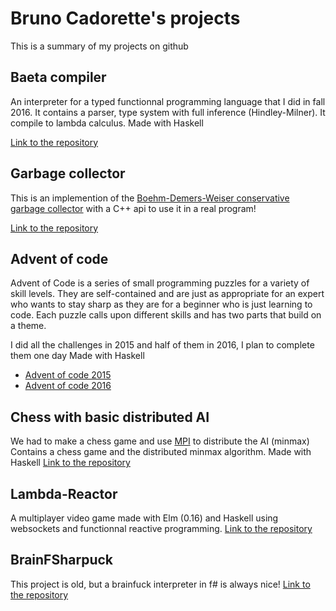 # Bruno Cadorette's projects
This is a summary of my projects on github

## Baeta compiler
An interpreter for a typed functionnal programming language that I did in fall 2016. It contains a parser, type system with full inference (Hindley-Milner). It compile to lambda calculus. Made with Haskell

[Link to the repository](https://github.com/bruno-cadorette/Baeta-Compiler)

## Garbage collector
This is an implemention of the [Boehm-Demers-Weiser conservative garbage collector](https://en.wikipedia.org/wiki/Boehm_garbage_collector) with a C++ api to use it in a real program!

[Link to the repository](https://github.com/bruno-cadorette/RealTimeGarbageCollector)

## Advent of code
Advent of Code is a series of small programming puzzles for a variety of skill levels. They are self-contained and are just as appropriate for an expert who wants to stay sharp as they are for a beginner who is just learning to code. Each puzzle calls upon different skills and has two parts that build on a theme.

I did all the challenges in 2015 and half of them in 2016, I plan to complete them one day
Made with Haskell
* [Advent of code 2015](https://github.com/bruno-cadorette/AdventOfCode2015)
* [Advent of code 2016](https://github.com/bruno-cadorette/AdventOfCode2016)

## Chess with basic distributed AI
We had to make a chess game and use [MPI](https://fr.wikipedia.org/wiki/Message_Passing_Interface) to distribute the AI (minmax)
Contains a chess game and the distributed minmax algorithm.
Made with Haskell
[Link to the repository](https://github.com/bruno-cadorette/IFT630-TP3)

## Lambda-Reactor
A multiplayer video game made with Elm (0.16) and Haskell using websockets and functionnal reactive programming. 
[Link to the repository](https://github.com/bruno-cadorette/IFT630-TP3)

## BrainFSharpuck
This project is old, but a brainfuck interpreter in f# is always nice!
[Link to the repository](https://github.com/bruno-cadorette/IFT630-TP3)
